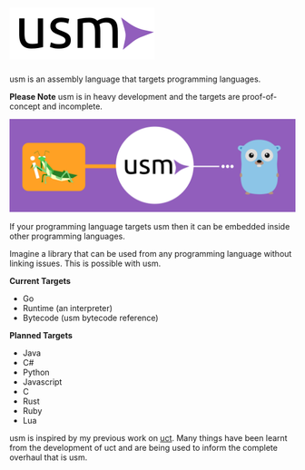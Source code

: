 # ![Logo](media/logo.png)

usm is an assembly language that targets programming languages.

**Please Note** usm is in heavy development and the targets are proof-of-concept and incomplete.

![Banner](media/banner.png)

If your programming language targets usm then it can be embedded inside other programming languages.

Imagine a library that can be used from any programming language without linking issues. This is possible with usm.

**Current Targets**

* Go
* Runtime (an interpreter)
* Bytecode (usm bytecode reference)

**Planned Targets**

* Java
* C#
* Python
* Javascript
* C
* Rust
* Ruby
* Lua

usm is inspired by my previous work on [uct](https://github.com/qlova/uct). Many things have been learnt from the development of uct and are being used to inform the complete overhaul that is usm.